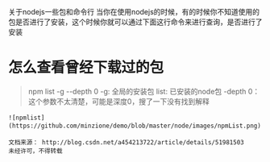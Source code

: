 关于nodejs一些包和命令行
当你在使用nodejs的时候，有的时候你不知道使用的包是否进行了安装，这个时候你就可以通过下面这行命令来进行查询，是否进行了安装
#   怎么查看曾经下载过的包
>   npm list -g --depth 0
    -g:         全局的安装包
    list:       已安装的node包
    -depth 0：  这个参数不太清楚，可能是深度0，搜了一下没有找到解释

    ![npmlist](https://github.com/minzione/demo/blob/master/node/images/npmList.png)

    文档来源： http://blog.csdn.net/a454213722/article/details/51981503
    未经许可，不得转载